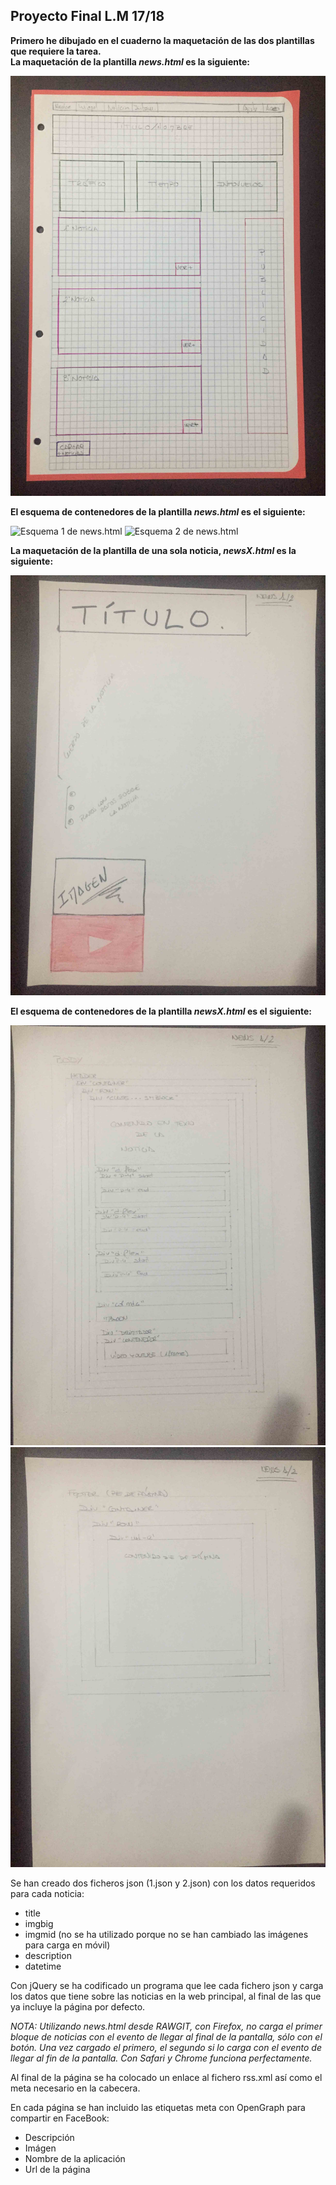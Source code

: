 ## Proyecto Final L.M 17/18  

**Primero he dibujado en el cuaderno la maquetación de las dos plantillas que requiere la tarea.  
La maquetación de la plantilla _news.html_ es la siguiente:**  

![Diseño de news.html](/img_readme/news_html_design.JPG)  

**El esquema de contenedores de la plantilla _news.html_ es el siguiente:**  

![Esquema 1 de news.html](/img_readme/news_html_schema1.JPG)
![Esquema 2 de news.html](/img_readme/news_html_schema2.JPG)  

**La maquetación de la plantilla de una sola noticia, _newsX.html_ es la siguiente:**  

![Diseño de news1.html](/img_readme/news_1_design.JPG)  

**El esquema de contenedores de la plantilla _newsX.html_ es el siguiente:**  

![Esquema 1 de news1.html](/img_readme/news_1_schema1.JPG)
![Esquema 2 de news1.html](/img_readme/news_1_schema2.JPG)  


Se han creado dos ficheros json (1.json y 2.json) con los datos requeridos para cada noticia:  

* title
* imgbig
* imgmid (no se ha utilizado porque no se han cambiado las imágenes para carga en móvil)
* description
* datetime  

Con jQuery se ha codificado un programa que lee cada fichero json y carga los datos que tiene sobre las noticias en la web principal, al final de las que ya incluye la página por defecto.

_NOTA: Utilizando _news.html_ desde RAWGIT, con Firefox, no carga el primer bloque de noticias con el evento de llegar al final de la pantalla, sólo con el botón. Una vez cargado el primero, el segundo si lo carga con el evento de llegar al fin de la pantalla.
Con Safari y Chrome funciona perfectamente._  

Al final de la página se ha colocado un enlace al fichero rss.xml así como el meta necesario en la cabecera.

En cada página se han incluido las etiquetas meta con OpenGraph para compartir en FaceBook:  
* Descripción
* Imágen
* Nombre de la aplicación
* Url de la página


  








